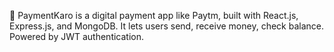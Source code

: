 🚀 PaymentKaro is a digital payment app like Paytm, built with React.js, Express.js, and MongoDB. It lets users send, receive money, check balance. Powered by JWT authentication.
